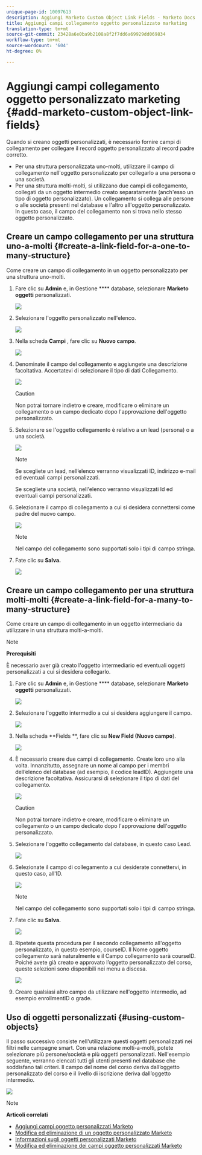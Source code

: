 ```yaml
---
unique-page-id: 10097613
description: Aggiungi Marketo Custom Object Link Fields - Marketo Docs - Documentazione prodotto
title: Aggiungi campi collegamento oggetto personalizzato marketing
translation-type: tm+mt
source-git-commit: 23428a6e0ba9b2108a8f2f7dd6a69929dd069834
workflow-type: tm+mt
source-wordcount: '604'
ht-degree: 0%

---
```



# Aggiungi campi collegamento oggetto personalizzato marketing {#add-marketo-custom-object-link-fields}

Quando si creano oggetti personalizzati, è necessario fornire campi di collegamento per collegare il record oggetto personalizzato al record padre corretto.

* Per una struttura personalizzata uno-molti, utilizzare il campo di collegamento nell&#39;oggetto personalizzato per collegarlo a una persona o una società.
* Per una struttura molti-molti, si utilizzano due campi di collegamento, collegati da un oggetto intermedio creato separatamente (anch&#39;esso un tipo di oggetto personalizzato). Un collegamento si collega alle persone o alle società presenti nel database e l&#39;altro all&#39;oggetto personalizzato. In questo caso, il campo del collegamento non si trova nello stesso oggetto personalizzato.

## Creare un campo collegamento per una struttura uno-a-molti {#create-a-link-field-for-a-one-to-many-structure}

Come creare un campo di collegamento in un oggetto personalizzato per una struttura uno-molti.

1. Fare clic su **Admin** e, in Gestione **** database, selezionare **Marketo oggetti** personalizzati.

   ![](assets/image2016-1-18-13-3a25-3a11.png)

1. Selezionare l&#39;oggetto personalizzato nell&#39;elenco.

   ![](assets/image2016-1-14-15-3a6-3a2.png)

1. Nella scheda **Campi** , fare clic su **Nuovo campo**.

   ![](assets/image2015-9-17-14-3a9-3a19.png)

1. Denominate il campo del collegamento e aggiungete una descrizione facoltativa. Accertatevi di selezionare il tipo di dati Collegamento.

   ![](assets/image2015-10-5-13-3a24-3a57.png)

   >[!CAUTION]
   >
   >Non potrai tornare indietro e creare, modificare o eliminare un collegamento o un campo dedicato dopo l&#39;approvazione dell&#39;oggetto personalizzato.

1. Selezionare se l&#39;oggetto collegamento è relativo a un lead (persona) o a una società.

   ![](assets/image2015-10-5-13-3a28-3a1.png)

   >[!NOTE]
   >
   >Se scegliete un lead, nell’elenco verranno visualizzati ID, indirizzo e-mail ed eventuali campi personalizzati.
   >
   >
   >Se scegliete una società, nell&#39;elenco verranno visualizzati Id ed eventuali campi personalizzati.

1. Selezionare il campo di collegamento a cui si desidera connettersi come padre del nuovo campo.

   ![](assets/image2015-10-5-13-3a30-3a6.png)

   >[!NOTE]
   >
   >Nel campo del collegamento sono supportati solo i tipi di campo stringa.

1. Fate clic su **Salva.**

   ![](assets/image2015-10-5-13-3a34-3a0.png)

## Creare un campo collegamento per una struttura molti-molti {#create-a-link-field-for-a-many-to-many-structure}

Come creare un campo di collegamento in un oggetto intermediario da utilizzare in una struttura molti-a-molti.

>[!NOTE]
>
>**Prerequisiti**
>
>È necessario aver già creato l&#39;oggetto intermediario ed eventuali oggetti personalizzati a cui si desidera collegarlo.

1. Fare clic su **Admin** e, in Gestione **** database, selezionare **Marketo oggetti** personalizzati.

   ![](assets/image2016-1-18-9-3a8-3a14.png)

1. Selezionare l&#39;oggetto intermedio a cui si desidera aggiungere il campo.

   ![](assets/image2016-1-18-9-3a10-3a29.png)

1. Nella scheda **Fields **, fare clic su **New Field (Nuovo campo**).

   ![](assets/image2016-1-18-9-3a31-3a43.png)

1. È necessario creare due campi di collegamento. Create loro uno alla volta. Innanzitutto, assegnare un nome al campo per i membri dell’elenco del database (ad esempio, il codice leadID). Aggiungete una descrizione facoltativa. Assicurarsi di selezionare il tipo di dati del collegamento.

   ![](assets/image2016-1-18-9-3a38-3a59.png)

   >[!CAUTION]
   >
   >Non potrai tornare indietro e creare, modificare o eliminare un collegamento o un campo dedicato dopo l&#39;approvazione dell&#39;oggetto personalizzato.

1. Selezionare l&#39;oggetto collegamento dal database, in questo caso Lead.

   ![](assets/image2016-1-18-9-3a50-3a48.png)

1. Selezionate il campo di collegamento a cui desiderate connettervi, in questo caso, all&#39;ID.

   ![](assets/image2016-1-18-9-3a53-3a54.png)

   >[!NOTE]
   >
   >Nel campo del collegamento sono supportati solo i tipi di campo stringa.

1. Fate clic su **Salva.**

   ![](assets/image2016-1-18-9-3a55-3a18.png)

1. Ripetete questa procedura per il secondo collegamento all&#39;oggetto personalizzato, in questo esempio, courseID. Il Nome oggetto collegamento sarà naturalmente e il Campo collegamento sarà courseID. Poiché avete già creato e approvato l’oggetto personalizzato del corso, queste selezioni sono disponibili nei menu a discesa.

   ![](assets/image2016-1-18-9-3a57-3a46.png)

1. Creare qualsiasi altro campo da utilizzare nell&#39;oggetto intermedio, ad esempio enrollmentID o grade.

## Uso di oggetti personalizzati {#using-custom-objects}

Il passo successivo consiste nell&#39;utilizzare questi oggetti personalizzati nei filtri nelle campagne smart. Con una relazione molti-a-molti, potete selezionare più persone/società e più oggetti personalizzati. Nell&#39;esempio seguente, verranno elencati tutti gli utenti presenti nel database che soddisfano tali criteri. Il campo del nome del corso deriva dall’oggetto personalizzato del corso e il livello di iscrizione deriva dall’oggetto intermedio.

![](assets/image2016-1-14-15-3a57-3a59.png)

>[!NOTE]
>
>**Articoli correlati**
>
>* [Aggiungi campi oggetto personalizzati Marketo](add-marketo-custom-object-fields.md)
>* [Modifica ed eliminazione di un oggetto personalizzato Marketo](edit-and-delete-a-marketo-custom-object.md)
>* [Informazioni sugli oggetti personalizzati Marketo](understanding-marketo-custom-objects.md)
>* [Modifica ed eliminazione dei campi oggetto personalizzati Marketo](edit-and-delete-marketo-custom-object-fields.md)

>



